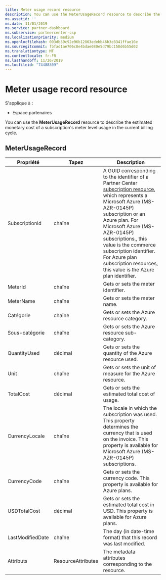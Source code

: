 ```yaml
---
title: Meter usage record resource
description: You can use the MeterUsageRecord resource to describe the estimated monetary cost of a subscription's meter level usage in the current billing cycle.
ms.assetid: ''
ms.date: 11/01/2019
ms.service: partner-dashboard
ms.subservice: partnercenter-csp
ms.localizationpriority: medium
ms.openlocfilehash: 003db39c92e96b12863edebb46b3e3341ffae10e
ms.sourcegitcommit: fbfad1ae706c8e4bdae080e5d79bc158d6b55d02
ms.translationtype: MT
ms.contentlocale: fr-FR
ms.lasthandoff: 11/26/2019
ms.locfileid: "74488309"
---
```

# <a name="meter-usage-record-resource"></a>Meter usage record resource

S'applique à :

- Espace partenaires

You can use the **MeterUsageRecord** resource to describe the estimated monetary cost of a subscription's meter level usage in the current billing cycle.

## <a name="meterusagerecord"></a>MeterUsageRecord

| Propriété         | Tapez               | Description                                                                                   |
|------------------|--------------------|-----------------------------------------------------------------------------------------------|
| SubscriptionId           | chaîne             | A GUID corresponding to the identifier of a Partner Center [subscription resource](subscription-resources.md#subscription), which represents a Microsoft Azure (MS-AZR-0145P) subscription or an Azure plan. For Microsoft Azure (MS-AZR-0145P) subscriptions,, this value is the commerce subscription identifier. For Azure plan subscription resources, this value is the Azure plan identifier.                  |
| MeterId  | chaîne             | Gets or sets the meter identifier.                                                        |
| MeterName          | chaîne             | Gets or sets the meter name.                                       |
| Catégorie               | chaîne             | Gets or sets the Azure resource category.                                                 |
| Sous-catégorie             | chaîne             |  Gets or sets the Azure resource sub-category.                                                     |
| QuantityUsed        | décimal             | Gets or sets the quantity of the Azure resource used.   |
| Unit   | chaîne             | Gets or sets the unit of measure for the Azure resource. |
| TotalCost   | décimal             | Gets or sets the estimated total cost of usage. |
| CurrencyLocale   | chaîne             | The locale in which the subscription was used. This property determines the currency that is used on the invoice. This property is available for Microsoft Azure (MS-AZR-0145P) subscriptions. |
| CurrencyCode   | chaîne             | Gets or sets the currency code. This property is available for Azure plans.                                         |
| USDTotalCost   | décimal             | Gets or sets the estimated total cost in USD. This property is available for Azure plans.                                         |
| LastModifiedDate | chaîne             | The day (in date-time format) that this record was last modified.                             |
| Attributs       | ResourceAttributes | The metadata attributes corresponding to the resource.                                        |                                           |
